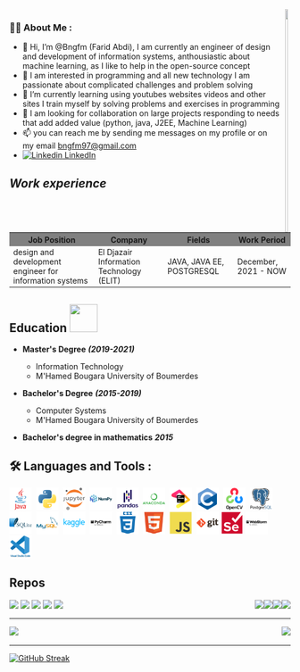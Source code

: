 <div style="float : right">
    <img src="https://media.giphy.com/media/dWesBcTLavkZuG35MI/giphy.gif" align="right" width="50%" height="400"/>
  </div>  

  
### :woman_technologist: About Me :

- 👋 Hi, I’m @Bngfm (Farid Abdi), I am currently an engineer of design and development of information systems, anthousiastic about machine learning, as I like to help in the open-source concept  
- 👀 I am interested in programming and all new technology I am passionate about complicated challenges and problem solving
- 🌱 I’m currently learning using youtubes websites videos and other sites I train myself by solving problems and exercises in programming
- 💞️ I am looking for collaboration on large projects responding to needs that add added value (python, java, J2EE, Machine Learning)
- 📫 you can reach me by sending me messages on my profile or on my email bngfm97@gmail.com
- [![Linkedin](https://i.stack.imgur.com/gVE0j.png) LinkedIn](https://www.linkedin.com/in/alfraidbong)
    &nbsp;





<!---
Bngfm/Bngfm is a ✨ special ✨ repository because its `README.md` (this file) appears on your GitHub profile.
You can click the Preview link to take a look at your changes.
--->


## ***Work experience***

<table>
<tr style="background-color:gray;">
  <th> Job Position</th>
  <th> Company</th>
  <th> Fields</th>
  <th> Work Period</th>
</tr>

<tr>
  <td>
    design and development engineer for information systems
  </td>
  
  <td>
    El Djazair Information Technology (ELIT)
  </td>
  
  <td>
    JAVA, JAVA EE, POSTGRESQL
  </td>
  
  <td>
    December, 2021 - NOW
  </td>
</tr>
  
</table>



## Education <img src="https://raw.githubusercontent.com/FortAwesome/Font-Awesome/6.x/svgs/solid/crown.svg" width="50" height="50">
- **Master's Degree** ***(2019-2021)***
  - Information Technology
  - M'Hamed Bougara University of Boumerdes

- **Bachelor's Degree** ***(2015-2019)***
  - Computer Systems
  - M'Hamed Bougara University of Boumerdes

- **Bachelor's degree in mathematics** ***2015***



## :hammer_and_wrench: Languages and Tools :
<div>
  <img src="https://github.com/devicons/devicon/blob/master/icons/java/java-original-wordmark.svg" title="Java" alt="Java" width="40" height="40"/>&nbsp;
  <img src="https://github.com/devicons/devicon/blob/master/icons/python/python-original.svg" title="Python" alt="Python" width="40" height="40"/>&nbsp;
  <img src="https://github.com/devicons/devicon/blob/master/icons/jupyter/jupyter-original-wordmark.svg" title="Jupyter" alt="Jupyter" width="40" height="40"/>&nbsp;
  <img src="https://github.com/devicons/devicon/blob/master/icons/numpy/numpy-original-wordmark.svg" title="Numpy" alt="Numpy" width="40" height="40"/>&nbsp;
  <img src="https://github.com/devicons/devicon/blob/master/icons/pandas/pandas-original-wordmark.svg" title="Pandas" alt="Pandas" width="40" height="40"/>&nbsp;
  <img src="https://github.com/devicons/devicon/blob/master/icons/anaconda/anaconda-original-wordmark.svg" title="Anaconda" alt="Anaconda" width="40" height="40"/>&nbsp;
  <img src="https://github.com/devicons/devicon/blob/master/icons/jetbrains/jetbrains-original.svg" title="Jetbrains" alt="Jetbrains" width="40" height="40"/>&nbsp;
  <img src="https://github.com/devicons/devicon/blob/master/icons/c/c-original.svg" title="C" alt="C" width="40" height="40"/>&nbsp;
  <img src="https://github.com/devicons/devicon/blob/master/icons/opencv/opencv-original-wordmark.svg" title="OpenCV" alt="OpenCV" width="40" height="40"/>&nbsp;
  <img src="https://github.com/devicons/devicon/blob/master/icons/postgresql/postgresql-original-wordmark.svg" title="Postgresql" alt="Postgresql" width="40" height="40"/>&nbsp;
  <img src="https://github.com/devicons/devicon/blob/master/icons/sqlite/sqlite-original-wordmark.svg" title="Sqltite" alt="Sqltite" width="40" height="40"/>&nbsp;
  <img src="https://github.com/devicons/devicon/blob/master/icons/mysql/mysql-original-wordmark.svg" title="Mysql" alt="Mysql" width="40" height="40"/>&nbsp;
  <img src="https://github.com/devicons/devicon/blob/master/icons/kaggle/kaggle-original-wordmark.svg" title="Kaggle" alt="Kaggle" width="40" height="40"/>&nbsp;
  <img src="https://github.com/devicons/devicon/blob/master/icons/pycharm/pycharm-original-wordmark.svg" title="Pycharm" alt="Pycharm" width="40" height="40"/>&nbsp;
  <img src="https://github.com/devicons/devicon/blob/master/icons/css3/css3-plain-wordmark.svg"  title="CSS3" alt="CSS" width="40" height="40"/>&nbsp;
  <img src="https://github.com/devicons/devicon/blob/master/icons/html5/html5-original.svg" title="HTML5" alt="HTML" width="40" height="40"/>&nbsp;
  <img src="https://github.com/devicons/devicon/blob/master/icons/javascript/javascript-original.svg" title="JavaScript" alt="JavaScript" width="40" height="40"/>&nbsp;
  <img src="https://github.com/devicons/devicon/blob/master/icons/git/git-original-wordmark.svg" title="Git" **alt="Git" width="40" height="40"/>
  <img src="https://github.com/devicons/devicon/blob/master/icons/selenium/selenium-original.svg" title="Selenium" **alt="Selenium" width="40" height="40"/>
  <img src="https://github.com/devicons/devicon/blob/master/icons/webstorm/webstorm-original-wordmark.svg" title="webstorm" **alt="webstorm" width="40" height="40"/>
  <img src="https://github.com/devicons/devicon/blob/master/icons/vscode/vscode-original-wordmark.svg" title="vscode" **alt="vscode" width="40" height="40"/>
  
</div>








## Repos
<img src="https://github-readme-stats.vercel.app/api/pin/?username=Bngfm&repo=ES6&theme=dark" align="right"/>  
<img src="https://github-readme-stats.vercel.app/api/pin/?username=Bngfm&repo=Flask-App&theme=dark"/>

<img src="https://github-readme-stats.vercel.app/api/pin/?username=Bngfm&repo=JEE-CRUD&theme=dark" align="right"/>
<img src="https://github-readme-stats.vercel.app/api/pin/?username=Bngfm&repo=IDS-ML&theme=dark"/>
<img src="https://github-readme-stats.vercel.app/api/pin/?username=Bngfm&repo=Bibliotheque-en-ligne-jee&theme=dark" align="right"/>
<img src="https://github-readme-stats.vercel.app/api/pin/?username=Bngfm&repo=OphtalmologyTest&theme=dark"/>

<img src="https://github-readme-stats.vercel.app/api/pin/?username=Bngfm&repo=Machine-Learning&theme=dark" align="right"/>
<img src="https://github-readme-stats.vercel.app/api/pin/?username=Bngfm&repo=MachineLearning&theme=dark"/>
<img src="https://github-readme-stats.vercel.app/api/pin/?username=Bngfm&repo=Client-Server-compte-CCP&theme=dark"/>





---

<img src="https://github-readme-stats.vercel.app/api?username=Bngfm&show_icons=true&theme=dark" align="right"/>    
<img src="https://github-readme-stats.vercel.app/api/top-langs?username=Bngfm&theme=dark"/>    

 


---

[![GitHub Streak](https://github-readme-streak-stats.herokuapp.com/?user=Bngfm&theme=dark)](https://git.io/streak-stats)
